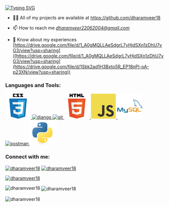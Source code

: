 <a href="https://git.io/typing-svg"><img src="https://readme-typing-svg.herokuapp.com?font=Baloo+Paaji+2&weight=500&size=36&pause=1000&color=25F7AF&width=700&height=52&lines=Hi%2C+I'm+Dharamveer+Singh+-+Backend+Developer+++" alt="Typing SVG" /></a>

- 👨‍💻 All of my projects are available at https://github.com/dharamveer18

- 📫 How to reach me *dharamveer22062004@gmail.com*

- 📄 Know about my experiences [https://drive.google.com/file/d/1_A0gMQLLAeSdgrL7yHjdSXn1zDhU7vG3/view?usp=sharing]([https://drive.google.com/file/d/1_A0gMQLLAeSdgrL7yHjdSXn1zDhU7vG3/view?usp=sharing](https://drive.google.com/file/d/1Sbk2ad1H3Bxto5R_EP18nPl-oA-p23XN/view?usp=sharing))

<h3 align="left">Languages and Tools:</h3>
<p align="left"> <a href="https://www.w3schools.com/css/" target="_blank" rel="noreferrer"> <img src="https://raw.githubusercontent.com/devicons/devicon/master/icons/css3/css3-original-wordmark.svg" alt="css3" width="80" height="80"/> </a> <a href="https://www.djangoproject.com/" target="_blank" rel="noreferrer"> <img src="https://cdn.worldvectorlogo.com/logos/django.svg" alt="django" width="80" height="80"/> </a> <a href="https://git-scm.com/" target="_blank" rel="noreferrer"> <img src="https://www.vectorlogo.zone/logos/git-scm/git-scm-icon.svg" alt="git" width="80" height="80"/> </a> <a href="https://www.w3.org/html/" target="_blank" rel="noreferrer"> <img src="https://raw.githubusercontent.com/devicons/devicon/master/icons/html5/html5-original-wordmark.svg" alt="html5" width="80" height="80"/> </a> <a href="https://developer.mozilla.org/en-US/docs/Web/JavaScript" target="_blank" rel="noreferrer"> <img src="https://raw.githubusercontent.com/devicons/devicon/master/icons/javascript/javascript-original.svg" alt="javascript" width="80" height="80"/> </a> <a href="https://www.mysql.com/" target="_blank" rel="noreferrer"> <img src="https://raw.githubusercontent.com/devicons/devicon/master/icons/mysql/mysql-original-wordmark.svg" alt="mysql" width="80" height="80"/> </a> <a href="https://postman.com" target="_blank" rel="noreferrer"> <img src="https://www.vectorlogo.zone/logos/getpostman/getpostman-icon.svg" alt="postman" width="40" height="40"/> </a> <a href="https://www.python.org" target="_blank" rel="noreferrer"> <img src="https://raw.githubusercontent.com/devicons/devicon/master/icons/python/python-original.svg" alt="python" width="80" height="80"/> </a> </p>

<h3 align="left">Connect with me:</h3>
<p align="left">
<a href="https://www.linkedin.com/in/dharamveersingh18/" target="blank"><img align="center" src="https://raw.githubusercontent.com/rahuldkjain/github-profile-readme-generator/master/src/images/icons/Social/linked-in-alt.svg" alt="dharamveer18" height="30" width="40" /></a>
<a href="https://instagram.com/dharamveerrrr/" target="blank"><img align="center" src="https://raw.githubusercontent.com/rahuldkjain/github-profile-readme-generator/master/src/images/icons/Social/instagram.svg" alt="dharamveer18" height="30" width="40" /></a>
</p>

<p align="left"> <a href="https://github.com/ryo-ma/github-profile-trophy"><img src="https://github-profile-trophy.vercel.app/?username=dharamveer18" alt="dharamveer18" /></a> </p>

<p><img align="left" src="https://github-readme-stats.vercel.app/api/top-langs?username=dharamveer18&show_icons=true&locale=en&layout=compact" alt="dharamveer18" /></p>

<p>&nbsp;<img align="center" src="https://github-readme-stats.vercel.app/api?username=dharamveer18&show_icons=true&locale=en" alt="dharamveer18" /></p>

<p><img align="center" src="https://github-readme-streak-stats.herokuapp.com/?user=dharamveer18&" alt="dharamveer18" /></p>
